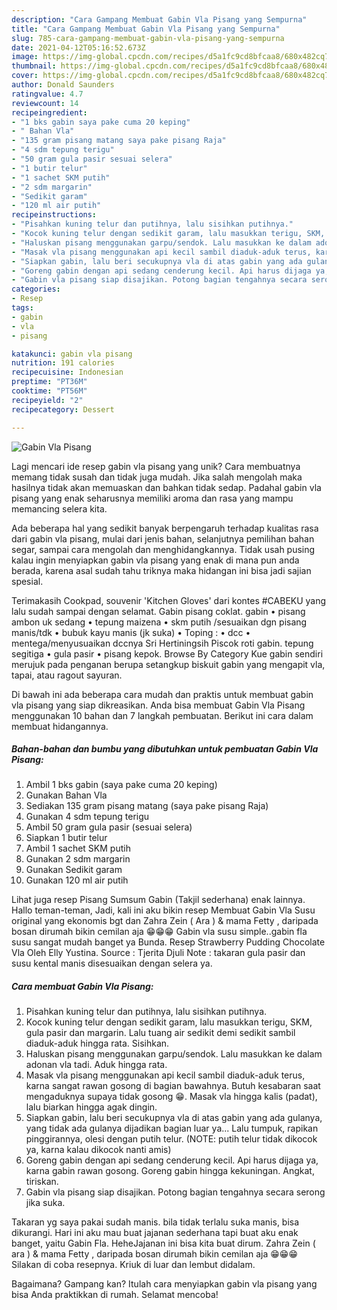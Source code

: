 ```yaml
---
description: "Cara Gampang Membuat Gabin Vla Pisang yang Sempurna"
title: "Cara Gampang Membuat Gabin Vla Pisang yang Sempurna"
slug: 785-cara-gampang-membuat-gabin-vla-pisang-yang-sempurna
date: 2021-04-12T05:16:52.673Z
image: https://img-global.cpcdn.com/recipes/d5a1fc9cd8bfcaa8/680x482cq70/gabin-vla-pisang-foto-resep-utama.jpg
thumbnail: https://img-global.cpcdn.com/recipes/d5a1fc9cd8bfcaa8/680x482cq70/gabin-vla-pisang-foto-resep-utama.jpg
cover: https://img-global.cpcdn.com/recipes/d5a1fc9cd8bfcaa8/680x482cq70/gabin-vla-pisang-foto-resep-utama.jpg
author: Donald Saunders
ratingvalue: 4.7
reviewcount: 14
recipeingredient:
- "1 bks gabin saya pake cuma 20 keping"
- " Bahan Vla"
- "135 gram pisang matang saya pake pisang Raja"
- "4 sdm tepung terigu"
- "50 gram gula pasir sesuai selera"
- "1 butir telur"
- "1 sachet SKM putih"
- "2 sdm margarin"
- "Sedikit garam"
- "120 ml air putih"
recipeinstructions:
- "Pisahkan kuning telur dan putihnya, lalu sisihkan putihnya."
- "Kocok kuning telur dengan sedikit garam, lalu masukkan terigu, SKM, gula pasir dan margarin. Lalu tuang air sedikit demi sedikit sambil diaduk-aduk hingga rata. Sisihkan."
- "Haluskan pisang menggunakan garpu/sendok. Lalu masukkan ke dalam adonan vla tadi. Aduk hingga rata."
- "Masak vla pisang menggunakan api kecil sambil diaduk-aduk terus, karna sangat rawan gosong di bagian bawahnya. Butuh kesabaran saat mengaduknya supaya tidak gosong 😁. Masak vla hingga kalis (padat), lalu biarkan hingga agak dingin."
- "Siapkan gabin, lalu beri secukupnya vla di atas gabin yang ada gulanya, yang tidak ada gulanya dijadikan bagian luar ya... Lalu tumpuk, rapikan pinggirannya, olesi dengan putih telur. (NOTE: putih telur tidak dikocok ya, karna kalau dikocok nanti amis)"
- "Goreng gabin dengan api sedang cenderung kecil. Api harus dijaga ya, karna gabin rawan gosong. Goreng gabin hingga kekuningan. Angkat, tiriskan."
- "Gabin vla pisang siap disajikan. Potong bagian tengahnya secara serong jika suka."
categories:
- Resep
tags:
- gabin
- vla
- pisang

katakunci: gabin vla pisang 
nutrition: 191 calories
recipecuisine: Indonesian
preptime: "PT36M"
cooktime: "PT56M"
recipeyield: "2"
recipecategory: Dessert

---
```



![Gabin Vla Pisang](https://img-global.cpcdn.com/recipes/d5a1fc9cd8bfcaa8/680x482cq70/gabin-vla-pisang-foto-resep-utama.jpg)

Lagi mencari ide resep gabin vla pisang yang unik? Cara membuatnya memang tidak susah dan tidak juga mudah. Jika salah mengolah maka hasilnya tidak akan memuaskan dan bahkan tidak sedap. Padahal gabin vla pisang yang enak seharusnya memiliki aroma dan rasa yang mampu memancing selera kita.

Ada beberapa hal yang sedikit banyak berpengaruh terhadap kualitas rasa dari gabin vla pisang, mulai dari jenis bahan, selanjutnya pemilihan bahan segar, sampai cara mengolah dan menghidangkannya. Tidak usah pusing kalau ingin menyiapkan gabin vla pisang yang enak di mana pun anda berada, karena asal sudah tahu triknya maka hidangan ini bisa jadi sajian spesial.

Terimakasih Cookpad, souvenir &#39;Kitchen Gloves&#39; dari kontes #CABEKU yang lalu sudah sampai dengan selamat. Gabin pisang coklat. gabin • pisang ambon uk sedang • tepung maizena • skm putih /sesuaikan dgn pisang manis/tdk • bubuk kayu manis (jk suka) • Toping : • dcc • mentega/menyusuaikan dccnya Sri Hertiningsih Piscok roti gabin. tepung segitiga • gula pasir • pisang kepok. Browse By Category Kue gabin sendiri merujuk pada penganan berupa setangkup biskuit gabin yang mengapit vla, tapai, atau ragout sayuran.


Di bawah ini ada beberapa cara mudah dan praktis untuk membuat gabin vla pisang yang siap dikreasikan. Anda bisa membuat Gabin Vla Pisang menggunakan 10 bahan dan 7 langkah pembuatan. Berikut ini cara dalam membuat hidangannya.

<!--inarticleads1-->

##### Bahan-bahan dan bumbu yang dibutuhkan untuk pembuatan Gabin Vla Pisang:

1. Ambil 1 bks gabin (saya pake cuma 20 keping)
1. Gunakan  Bahan Vla
1. Sediakan 135 gram pisang matang (saya pake pisang Raja)
1. Gunakan 4 sdm tepung terigu
1. Ambil 50 gram gula pasir (sesuai selera)
1. Siapkan 1 butir telur
1. Ambil 1 sachet SKM putih
1. Gunakan 2 sdm margarin
1. Gunakan Sedikit garam
1. Gunakan 120 ml air putih


Lihat juga resep Pisang Sumsum Gabin (Takjil sederhana) enak lainnya. Hallo teman-teman, Jadi, kali ini aku bikin resep Membuat Gabin Vla Susu original yang ekonomis bgt dan Zahra Zein ( Ara ) &amp; mama Fetty , daripada bosan dirumah bikin cemilan aja 😁😁😁 Gabin vla susu simple..gabin fla susu sangat mudah banget ya Bunda. Resep Strawberry Pudding Chocolate Vla Oleh Elly Yustina. Source : Tjerita Djuli Note : takaran gula pasir dan susu kental manis disesuaikan dengan selera ya. 

<!--inarticleads2-->

##### Cara membuat Gabin Vla Pisang:

1. Pisahkan kuning telur dan putihnya, lalu sisihkan putihnya.
1. Kocok kuning telur dengan sedikit garam, lalu masukkan terigu, SKM, gula pasir dan margarin. Lalu tuang air sedikit demi sedikit sambil diaduk-aduk hingga rata. Sisihkan.
1. Haluskan pisang menggunakan garpu/sendok. Lalu masukkan ke dalam adonan vla tadi. Aduk hingga rata.
1. Masak vla pisang menggunakan api kecil sambil diaduk-aduk terus, karna sangat rawan gosong di bagian bawahnya. Butuh kesabaran saat mengaduknya supaya tidak gosong 😁. Masak vla hingga kalis (padat), lalu biarkan hingga agak dingin.
1. Siapkan gabin, lalu beri secukupnya vla di atas gabin yang ada gulanya, yang tidak ada gulanya dijadikan bagian luar ya... Lalu tumpuk, rapikan pinggirannya, olesi dengan putih telur. (NOTE: putih telur tidak dikocok ya, karna kalau dikocok nanti amis)
1. Goreng gabin dengan api sedang cenderung kecil. Api harus dijaga ya, karna gabin rawan gosong. Goreng gabin hingga kekuningan. Angkat, tiriskan.
1. Gabin vla pisang siap disajikan. Potong bagian tengahnya secara serong jika suka.


Takaran yg saya pakai sudah manis. bila tidak terlalu suka manis, bisa dikurangi. Hari ini aku mau buat jajanan sederhana tapi buat aku enak banget, yaitu Gabin Fla. HeheJajanan ini bisa kita buat dirum. Zahra Zein ( ara ) &amp; mama Fetty , daripada bosan dirumah bikin cemilan aja 😁😁😁 Silakan di coba resepnya. Kriuk di luar dan lembut didalam. 

Bagaimana? Gampang kan? Itulah cara menyiapkan gabin vla pisang yang bisa Anda praktikkan di rumah. Selamat mencoba!
